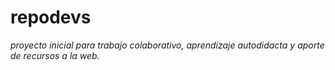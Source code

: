 # repodevs

*proyecto inicial para trabajo colaborativo, aprendizaje autodidacta y aporte de recursos a la web.*